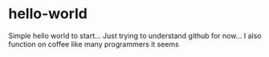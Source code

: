 # hello-world
Simple hello world to start...
Just trying to understand github for now...
I also function on coffee like many programmers it seems
